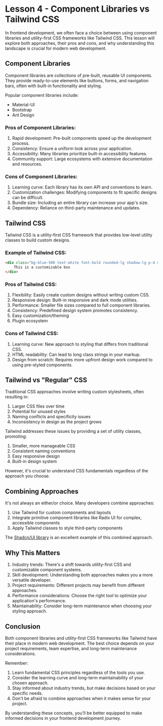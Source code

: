 # Lesson 4 - Component Libraries vs Tailwind CSS

In frontend development, we often face a choice between using component libraries and utility-first CSS frameworks like Tailwind CSS. This lesson will explore both approaches, their pros and cons, and why understanding this landscape is crucial for modern web development.

## Component Libraries

Component libraries are collections of pre-built, reusable UI components. They provide ready-to-use elements like buttons, forms, and navigation bars, often with built-in functionality and styling.

Popular component libraries include:
- Material-UI
- Bootstrap
- Ant Design

### Pros of Component Libraries:
1. Rapid development: Pre-built components speed up the development process.
2. Consistency: Ensure a uniform look across your application.
3. Accessibility: Many libraries prioritize built-in accessibility features.
4. Community support: Large ecosystems with extensive documentation and resources.

### Cons of Component Libraries:
1. Learning curve: Each library has its own API and conventions to learn.
2. Customization challenges: Modifying components to fit specific designs can be difficult.
3. Bundle size: Including an entire library can increase your app's size.
4. Dependency: Reliance on third-party maintenance and updates.

## Tailwind CSS

Tailwind CSS is a utility-first CSS framework that provides low-level utility classes to build custom designs.

### Example of Tailwind CSS:
```html
<div class="bg-blue-500 text-white font-bold rounded-lg shadow-lg p-4 md:p-6 lg:p-8 dark:bg-gray-800">
    This is a customizable box
</div>
```
### Pros of Tailwind CSS:

1. Flexibility: Easily create custom designs without writing custom CSS.
2. Responsive design: Built-in responsive and dark mode utilities.
3. Performance: Smaller file sizes compared to full component libraries.
4. Consistency: Predefined design system promotes consistency.
5. Easy customization/theming
6. Plugin ecosystem

### Cons of Tailwind CSS:

1. Learning curve: New approach to styling that differs from traditional CSS.
2. HTML readability: Can lead to long class strings in your markup.
3. Design from scratch: Requires more upfront design work compared to using pre-styled components.

## Tailwind vs "Regular" CSS

Traditional CSS approaches involve writing custom stylesheets, often resulting in:

1. Larger CSS files over time
2. Potential for unused styles
3. Naming conflicts and specificity issues
4. Inconsistency in design as the project grows

Tailwind addresses these issues by providing a set of utility classes, promoting:

1. Smaller, more manageable CSS
2. Consistent naming conventions
3. Easy responsive design
4. Built-in design system


However, it's crucial to understand CSS fundamentals regardless of the approach you choose.

## Combining Approaches

It's not always an either/or choice. Many developers combine approaches:

1. Use Tailwind for custom components and layouts
2. Integrate primitive component libraries like Radix UI for complex, accessible components
3. Apply Tailwind classes to style third-party components

The [Shadcn/UI library](https://ui.shadcn.com/) is an excellent example of this combined approach.

## Why This Matters

1. Industry trends: There's a shift towards utility-first CSS and customizable component systems.
2. Skill development: Understanding both approaches makes you a more versatile developer.
3. Project requirements: Different projects may benefit from different approaches.
4. Performance considerations: Choose the right tool to optimize your application's performance.
5. Maintainability: Consider long-term maintenance when choosing your styling approach.

## Conclusion

Both component libraries and utility-first CSS frameworks like Tailwind have their place in modern web development. The best choice depends on your project requirements, team expertise, and long-term maintenance considerations.

Remember:

1. Learn fundamental CSS principles regardless of the tools you use.
2. Consider the learning curve and long-term maintainability of your chosen approach.
3. Stay informed about industry trends, but make decisions based on your specific needs.
4. Don't be afraid to combine approaches when it makes sense for your project.

By understanding these concepts, you'll be better equipped to make informed decisions in your frontend development journey.